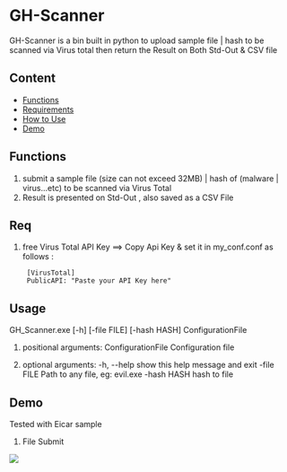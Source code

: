 # GH-Scanner
GH-Scanner is a bin built in python to upload sample file | hash to be scanned via Virus total then return the Result on Both Std-Out &amp; CSV file

## Content 
* [Functions](#Functions) 
* [Requirements](#Req)  
* [How to Use](#Usage)  
* [Demo](#Demo)  
  
## Functions  
1) submit a sample file (size can not exceed 32MB) | hash of  (malware | virus...etc) to be scanned via Virus Total   
2) Result is presented on Std-Out , also saved as a CSV File
  
## Req  
1) free Virus Total API Key   ==> Copy Api Key & set it in my_conf.conf as follows :

        [VirusTotal]
        PublicAPI: "Paste your API Key here"
  
## Usage  
GH_Scanner.exe [-h] [-file FILE] [-hash HASH] ConfigurationFile

1) positional arguments:
  ConfigurationFile  Configuration file
  
2) optional arguments:
  -h, --help         show this help message and exit
  -file FILE         Path to any file, eg: evil.exe
  -hash HASH         hash to file

## Demo 
Tested with Eicar sample
1) File Submit 


![](https://media.giphy.com/media/q58uGAQOGKv2996npp/giphy.gif)

